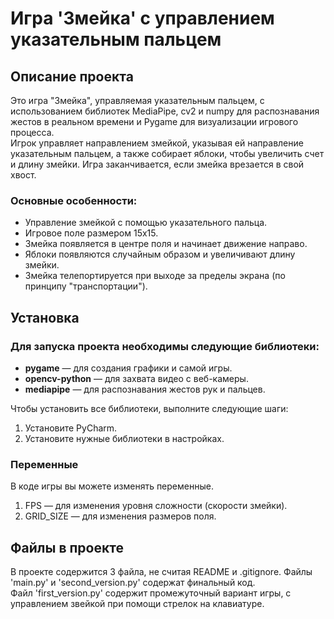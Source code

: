 # Игра 'Змейка' с управлением указательным пальцем

## Описание проекта

Это игра "Змейка", управляемая указательным пальцем, с использованием библиотек MediaPipe, cv2 и numpy для распознавания жестов в реальном времени и Pygame для визуализации игрового процесса.  
Игрок управляет направлением змейкой, указывая ей направление указательным пальцем, а также собирает яблоки, чтобы увеличить счет и длину змейки. Игра заканчивается, если змейка врезается в свой хвост.

### Основные особенности:
- Управление змейкой с помощью указательного пальца.
- Игровое поле размером 15x15.
- Змейка появляется в центре поля и начинает движение направо.
- Яблоки появляются случайным образом и увеличивают длину змейки.
- Змейка телепортируется при выходе за пределы экрана (по принципу "транспортации").


## Установка

### Для запуска проекта необходимы следующие библиотеки:

- **pygame** — для создания графики и самой игры.
- **opencv-python** — для захвата видео с веб-камеры.
- **mediapipe** — для распознавания жестов рук и пальцев.

Чтобы установить все библиотеки, выполните следующие шаги:

1. Установите PyCharm.
2. Установите нужные библиотеки в настройках.

### Переменные

В коде игры вы можете изменять переменные.

1. FPS — для изменения уровня сложности (скорости змейки).
2. GRID_SIZE — для изменения размеров поля.

## Файлы в проекте

В проекте содержится 3 файла, не считая README и .gitignore. Файлы 'main.py' и 'second_version.py' содержат финальный код.  
Файл 'first_version.py' содержит промежуточный вариант игры, с управлением звейкой при помощи стрелок на клавиатуре.